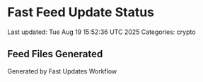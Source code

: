 # Fast Feed Update Status
Last updated: Tue Aug 19 15:52:36 UTC 2025
Categories: crypto

## Feed Files Generated

Generated by Fast Updates Workflow
